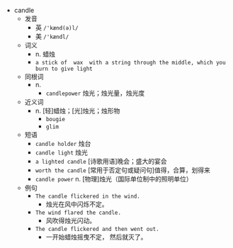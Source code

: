 - candle
  - 发音
    - 英 `/'kænd(ə)l/`
    - 美 `/'kændl/`
  - 词义
    - n. 蜡烛
    - `a stick of  wax  with a string through the middle, which you burn to give light`
  - 同根词
    - n.
      - `candlepower` 烛光；烛光量，烛光度
  - 近义词
    - n. [轻]蜡烛；[光]烛光；烛形物
      - `bougie`
      - `glim`
  - 短语
    - `candle holder` 烛台 
    - `candle light` 烛光 
    - `a lighted candle` [诗歌用语]晚会；盛大的宴会 
    - `worth the candle` [常用于否定句或疑问句]值得，合算，划得来 
    - `candle power` n. [物理]烛光（国际单位制中的照明单位） 
  - 例句
    - `The candle flickered in the wind.`
      - 烛光在风中闪烁不定。
    - `The wind flared the candle.`
      - 风吹得烛光闪动。
    - `The candle flickered and then went out.`
      - 一开始蜡烛摇曳不定， 然后就灭了。

